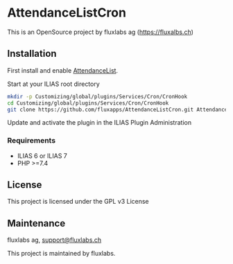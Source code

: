 # AttendanceListCron

This is an OpenSource project by fluxlabs ag (https://fluxalbs.ch)

## Installation
First install and enable [AttendanceList](https://github.com/fluxapps/AttendanceList).

Start at your ILIAS root directory
```bash
mkdir -p Customizing/global/plugins/Services/Cron/CronHook
cd Customizing/global/plugins/Services/Cron/CronHook
git clone https://github.com/fluxapps/AttendanceListCron.git AttendanceListCron
```
Update and activate the plugin in the ILIAS Plugin Administration

### Requirements
* ILIAS 6 or ILIAS 7
* PHP >=7.4

## License

This project is licensed under the GPL v3 License

## Maintenance
fluxlabs ag, support@fluxlabs.ch

This project is maintained by fluxlabs. 
